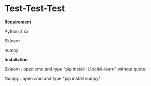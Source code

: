 # Test-Test-Test

**Requirement**

Python 3.xx

Sklearn

numpy

**Installation**

Sklearn : open cmd and type "pip install -U scikit-learn" without quote.

Numpy : open cmd and type "pip install numpy"




